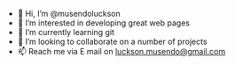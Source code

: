 - 👋 Hi, I’m @musendoluckson
- 👀 I’m interested in developing great web pages
- 🌱 I’m currently learning git
- 💞️ I’m looking to collaborate on a number of projects
- 📫 Reach me via E mail on luckson.musendo@gmail.com

<!---
musendoluckson/musendoluckson is a ✨ special ✨ repository because its `README.md` (this file) appears on your GitHub profile.
You can click the Preview link to take a look at your changes.
--->
